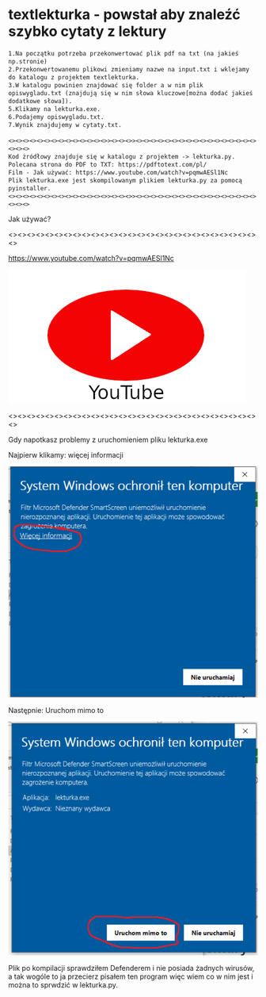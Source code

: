 # textlekturka - powstał aby znaleźć szybko cytaty z lektury 

```
1.Na początku potrzeba przekonwertować plik pdf na txt (na jakieś np.stronie)	
2.Przekonwertowanemu plikowi zmieniamy nazwe na input.txt i wklejamy do katalogu z projektem textlekturka.	
3.W katalogu powinien znajdować się folder a w nim plik opiswygladu.txt (znajdują się w nim słowa kluczowe[można dodać jakieś dodatkowe słowa]).	
5.Klikamy na lekturka.exe.	
6.Podajemy opiswygladu.txt.	
7.Wynik znajdujemy w cytaty.txt.	

<><><><><><><><><><><><><><>><><><>><><><><><><><><><><><><><><><><><><><><>
Kod żródłowy znajduje się w katalogu z projektem -> lekturka.py.	
Polecana strona do PDF to TXT: https://pdftotext.com/pl/	
Film - Jak używać: https://www.youtube.com/watch?v=pqmwAESl1Nc
Plik lekturka.exe jest skompilowanym plikiem lekturka.py za pomocą pyinstaller.
<><><><><><><><><><><><><><>><><><>><><><><><><><><><><><><><><><><><><><><>
```
Jak używać?

<><><><><><><><><><><><><><><><><><><><><><><><><><><><>
                                                       
https://www.youtube.com/watch?v=pqmwAESl1Nc

[![IMAGE ALT TEXT](https://raw.githubusercontent.com/wansigg/textlekturka/main/images/youtubepng.png)](https://www.youtube.com/watch?v=pqmwAESl1Nc "Video Title")
                                                       
<><><><><><><><><><><><><><><><><><><><><><><><><><><><>

Gdy napotkasz problemy z uruchomieniem pliku lekturka.exe

Najpierw klikamy: więcej informacji

![alt text](https://raw.githubusercontent.com/wansigg/textlekturka/main/images/1.png)

Następnie: Uruchom mimo to

![alt text](https://raw.githubusercontent.com/wansigg/textlekturka/main/images/2.png)

Plik po kompilacji sprawdziłem Defenderem i nie posiada żadnych wirusów, a tak wogóle to ja przecierz pisałem ten program więc wiem co w nim jest i można to sprwdzić w lekturka.py.
